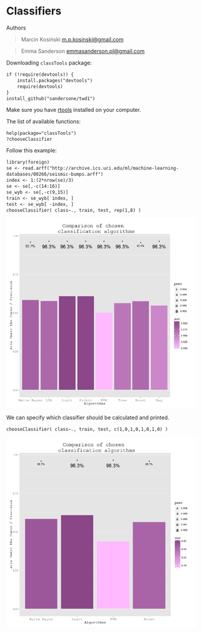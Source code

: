 Classifiers
===========
Authors
> Marcin Kosiński m.p.kosinski@gmail.com

> Emma Sanderson emmasanderson.pl@gmail.com


Downloading `classTools` package:
```{Ruby}
if (!require(devtools)) {
    install.packages("devtools")
    require(devtools)
}
install_github("sandersone/twd1")
```


Make sure you have [rtools](http://cran.r-project.org/bin/windows/Rtools/) installed on your computer.

The list of available functions:
```{Ruby}
help(package="classTools")
?chooseClassifier
```

Follow this example:
```{Ruby}
library(foreign)
se <- read.arff("http://archive.ics.uci.edu/ml/machine-learning-databases/00266/seismic-bumps.arff")
index <- 1:(2*nrow(se)/3)
se <- se[,-c(14:16)]
se_wyb <- se[,-c(9,15)]
train <- se_wyb[ index, ]
test <- se_wyb[ -index, ]
chooseClassifier( class~., train, test, rep(1,8) )
```

![Example 1](https://raw.githubusercontent.com/sandersone/twd1/master/Rplot.jpeg)


We can specify which classifier should be calculated and printed.

```{Ruby}
chooseClassifier( class~., train, test, c(1,0,1,0,1,0,1,0) )
```

![Example 2](https://raw.githubusercontent.com/sandersone/twd1/master/Rplot01.jpeg)